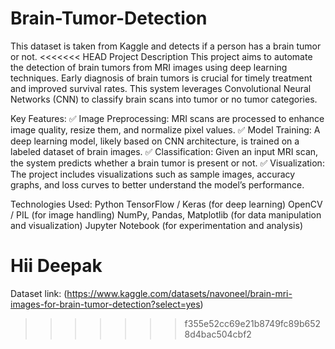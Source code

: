 # Brain-Tumor-Detection
This dataset is taken from Kaggle and detects if a person has a brain tumor or not.
<<<<<<< HEAD
Project Description
This project aims to automate the detection of brain tumors from MRI images using deep learning techniques. Early diagnosis of brain tumors is crucial for timely treatment and improved survival rates. This system leverages Convolutional Neural Networks (CNN) to classify brain scans into tumor or no tumor categories.

Key Features:
✅ Image Preprocessing: MRI scans are processed to enhance image quality, resize them, and normalize pixel values.
✅ Model Training: A deep learning model, likely based on CNN architecture, is trained on a labeled dataset of brain images.
✅ Classification: Given an input MRI scan, the system predicts whether a brain tumor is present or not.
✅ Visualization: The project includes visualizations such as sample images, accuracy graphs, and loss curves to better understand the model’s performance.

Technologies Used:
Python
TensorFlow / Keras (for deep learning)
OpenCV / PIL (for image handling)
NumPy, Pandas, Matplotlib (for data manipulation and visualization)
Jupyter Notebook (for experimentation and analysis)

Hii Deepak
=======
Dataset link: (https://www.kaggle.com/datasets/navoneel/brain-mri-images-for-brain-tumor-detection?select=yes)
>>>>>>> f355e52cc69e21b8749fc89b6528d4bac504cbf2
